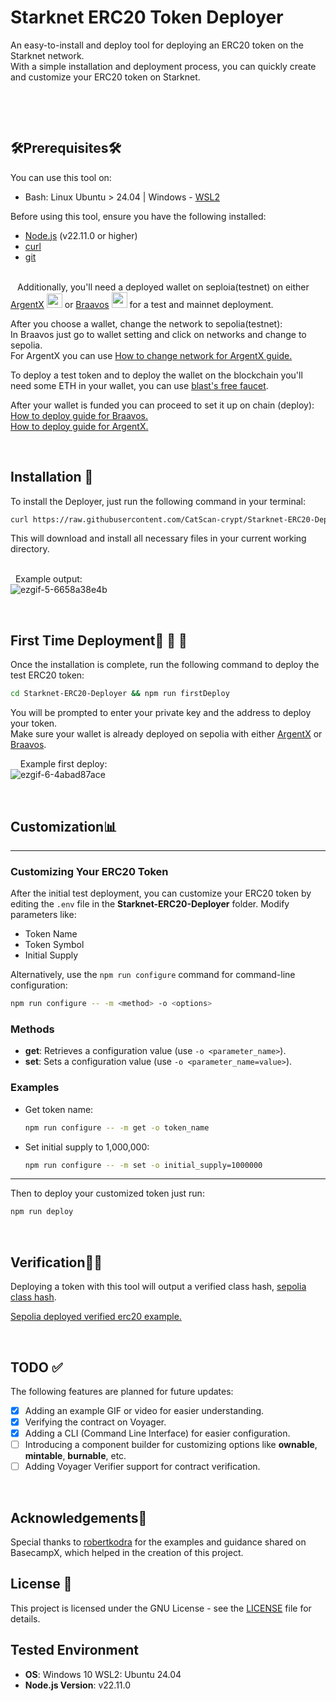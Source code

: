 

# Starknet ERC20 Token Deployer

An easy-to-install and deploy tool for deploying an ERC20 token on the Starknet network. &nbsp; \
With a simple installation and deployment process, you can quickly create and customize your ERC20 token on Starknet.
&nbsp;
&nbsp;

&nbsp;

&nbsp;
## 🛠️Prerequisites🛠️
You can use this tool on:
- Bash: Linux Ubuntu > 24.04 | Windows - [WSL2](https://www.sitepoint.com/wsl2)

Before using this tool, ensure you have the following installed:

- [Node.js](https://nodejs.org/) (v22.11.0 or higher)
- [curl](https://curl.se/)
- [git](https://git-scm.com/)&nbsp; 

\
``
``
Additionally, you'll need a deployed wallet on seploia(testnet) on either [ArgentX](https://www.argent.xyz/)
[<img src="https://github.com/user-attachments/assets/bd83597e-0ee3-483a-b299-88959d43c743" width="25" height="23">](https://www.argent.xyz/) 
or 
[Braavos](https://braavos.app/)
[<img src="https://github.com/user-attachments/assets/dd9739be-d81e-430e-a3be-b3b9d3375a7d" width="25" height="25">](https://braavos.app/)
for a test and mainnet deployment. &nbsp;

After you choose a wallet, change the network to sepolia(testnet): &nbsp; \
In Braavos just go to wallet setting and click on networks and change to sepolia. &nbsp; \
For ArgentX you can use [How to change network for ArgentX guide.](https://docs.argent.xyz/argent-wallets/argent-x/adding-custom-rpcs) &nbsp; 

To deploy a test token and to deploy the wallet on the blockchain you'll need some ETH in your wallet, you can use [blast's free faucet](https://blastapi.io/faucets/starknet-sepolia-eth). &nbsp; 

After your wallet is funded you can proceed to set it up on chain (deploy): &nbsp; \
[How to deploy guide for Braavos.](https://braavos.app/faq/setting-up-your-braavos-wallet-easy-starknet-guide/) &nbsp; \
[How to deploy guide for ArgentX.](https://support.argent.xyz/hc/en-us/articles/8802319054237-How-to-activate-deploy-my-Argent-X-wallet#:~:text=To%20deploy%20the%20wallet%2C%20you,to%20your%20own%20wallet%20address.) &nbsp; 

&nbsp;
&nbsp;

## Installation 🦾

To install the Deployer, just run the following command in your terminal:

```bash
curl https://raw.githubusercontent.com/CatScan-crypt/Starknet-ERC20-Deployer/refs/heads/main/bash/curlPack.bash | bash
```
This will download and install all necessary files in your current working directory. &nbsp; \
&nbsp;

&nbsp;
Example output: &nbsp; \
![ezgif-5-6658a38e4b](https://github.com/user-attachments/assets/60a99204-7515-4cd3-891c-0b10b6193389)

&nbsp;
&nbsp;

## First Time Deployment🚀 🚀 🚀 

Once the installation is complete, run the following command to deploy the test ERC20 token:

```bash
cd Starknet-ERC20-Deployer && npm run firstDeploy
```

You will be prompted to enter your private key and the address to deploy your token. &nbsp; \
Make sure your wallet is already deployed on sepolia with either [ArgentX](https://www.argent.xyz/) or [Braavos](https://braavos.xyz/).

&nbsp;
&nbsp;
Example first deploy: &nbsp; \
![ezgif-6-4abad87ace](https://github.com/user-attachments/assets/9c697f7d-697d-4730-a550-5eb3c5f9d7e0)

&nbsp;
## Customization📊

---

### Customizing Your ERC20 Token

After the initial test deployment, you can customize your ERC20 token by editing the `.env` file in the **Starknet-ERC20-Deployer** folder. Modify parameters like:

- Token Name
- Token Symbol
- Initial Supply

Alternatively, use the `npm run configure` command for command-line configuration:

```bash
npm run configure -- -m <method> -o <options>
```

### Methods

- **get**: Retrieves a configuration value (use `-o <parameter_name>`).
- **set**: Sets a configuration value (use `-o <parameter_name=value>`).

### Examples

- Get token name:

  ```bash
  npm run configure -- -m get -o token_name
  ```

- Set initial supply to 1,000,000:

  ```bash
  npm run configure -- -m set -o initial_supply=1000000
  ```

---



Then to deploy your customized token just run:
```bash
npm run deploy
```

&nbsp;
## Verification🐱‍👤
Deploying a token with this tool will output a verified class hash, [sepolia class hash](https://sepolia.voyager.online/class/0x01a8655ab30252af2383100169d84090df14c39376d3da8fbe95d9548c2ad178).

[Sepolia deployed verified erc20 example.](https://sepolia.voyager.online/contract/0x001f7b137c8A87BFA8DD39EAdd0737784a3Da0d1c7Be415B8f74F4B5881eBD5C#tokenHolders) &nbsp; 


&nbsp;

## TODO ✅

The following features are planned for future updates:

- [x] Adding an example GIF or video for easier understanding.
- [x] Verifying the contract on Voyager.
- [x] Adding a CLI (Command Line Interface) for easier configuration.
- [ ] Introducing a component builder for customizing options like **ownable**, **mintable**, **burnable**, etc.
- [ ] Adding Voyager Verifier support for contract verification.
&nbsp;

&nbsp;
## Acknowledgements💖
Special thanks to [robertkodra](https://github.com/robertkodra) for the examples and guidance shared on BasecampX, which helped in the creation of this project. 
&nbsp;
&nbsp;
## License 🔐
This project is licensed under the GNU License - see the [LICENSE](LICENSE) file for details.
&nbsp;
&nbsp;
## Tested Environment
- **OS**: Windows 10 WSL2: Ubuntu 24.04
- **Node.js Version**: v22.11.0


